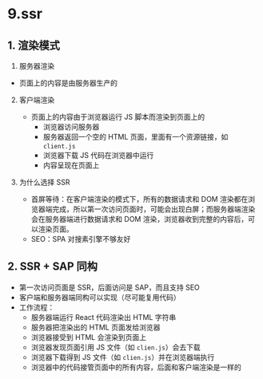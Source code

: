 # 9.ssr

## 1. 渲染模式

1. 服务器渲染
  - 页面上的内容是由服务器生产的

2. 客户端渲染
	- 页面上的内容由于浏览器运行 JS 脚本而渲染到页面上的
		- 浏览器访问服务器
		- 服务器返回一个空的 HTML 页面，里面有一个资源链接，如 `client.js`
		- 浏览器下载 JS 代码在浏览器中运行
		- 内容呈现在页面上

3. 为什么选择 SSR
	- 首屏等待：在客户端渲染的模式下，所有的数据请求和 DOM 渲染都在浏览器端完成，所以第一次访问页面时，可能会出现白屏；而服务器端渲染会在服务器端进行数据请求和 DOM 渲染，浏览器收到完整的内容后，可以渲染页面。
	- SEO：SPA 对搜素引擎不够友好

## 2. SSR + SAP 同构

- 第一次访问页面是 SSR，后面访问是 SAP，而且支持 SEO
- 客户端和服务器端同构可以实现（尽可能复用代码）
- 工作流程：
	- 服务器端运行 React 代码渲染出 HTML 字符串
	- 服务器把渲染出的 HTML 页面发给浏览器
	- 浏览器接受到 HTML 会渲染到页面上
	- 浏览器发现页面引用 JS 文件（如 `clien.js`）会去下载
	- 浏览器下载得到 JS 文件（如 `clien.js`）并在浏览器端执行
	- 浏览器中的代码接管页面中的所有内容，后面和客户端渲染是一样的